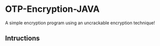 # OTP-Encryption-JAVA
A simple encryption program using an uncrackable encryption technique!

## Intructions 
